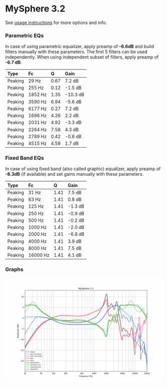 # MySphere 3.2
See [usage instructions](https://github.com/jaakkopasanen/AutoEq#usage) for more options and info.

### Parametric EQs
In case of using parametric equalizer, apply preamp of **-6.6dB** and build filters manually
with these parameters. The first 5 filters can be used independently.
When using independent subset of filters, apply preamp of **-6.7 dB**.

| Type    | Fc      |    Q | Gain     |
|:--------|:--------|:-----|:---------|
| Peaking | 29 Hz   | 0.67 | 7.2 dB   |
| Peaking | 255 Hz  | 0.12 | -1.5 dB  |
| Peaking | 1852 Hz | 1.35 | -10.3 dB |
| Peaking | 3590 Hz | 6.94 | -5.6 dB  |
| Peaking | 6177 Hz | 0.27 | 7.2 dB   |
| Peaking | 1696 Hz | 4.26 | 2.2 dB   |
| Peaking | 2031 Hz | 4.92 | -3.3 dB  |
| Peaking | 2264 Hz | 7.58 | 4.3 dB   |
| Peaking | 2789 Hz | 0.42 | -0.6 dB  |
| Peaking | 4515 Hz | 4.58 | 1.7 dB   |

### Fixed Band EQs
In case of using fixed band (also called graphic) equalizer, apply preamp of **-8.3dB**
(if available) and set gains manually with these parameters.

| Type    | Fc       |    Q | Gain    |
|:--------|:---------|:-----|:--------|
| Peaking | 31 Hz    | 1.41 | 7.5 dB  |
| Peaking | 63 Hz    | 1.41 | 0.8 dB  |
| Peaking | 125 Hz   | 1.41 | -1.3 dB |
| Peaking | 250 Hz   | 1.41 | -0.9 dB |
| Peaking | 500 Hz   | 1.41 | -0.2 dB |
| Peaking | 1000 Hz  | 1.41 | -2.0 dB |
| Peaking | 2000 Hz  | 1.41 | -6.8 dB |
| Peaking | 4000 Hz  | 1.41 | 3.9 dB  |
| Peaking | 8000 Hz  | 1.41 | 7.5 dB  |
| Peaking | 16000 Hz | 1.41 | 4.1 dB  |

### Graphs
![](./MySphere%203.2.png)
